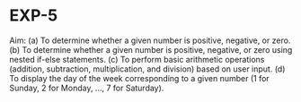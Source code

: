 # EXP-5
Aim: (a) To determine whether a given number is positive, negative, or zero.
     (b) To determine whether a given number is positive, negative, or zero using nested if-else statements.
     (c) To perform basic arithmetic operations (addition, subtraction, multiplication, and division) based on user input.
     (d) To display the day of the week corresponding to a given number (1 for Sunday, 2 for Monday, ..., 7 for Saturday).
